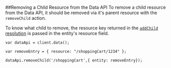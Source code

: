 ##Removing a Child Resource from the Data API
To remove a child resource from the Data API, it should be removed via it's parent resource with the `removeChild`
action.

To know what child to remove, the resource key returned in the
[`addChild` resolution](storing.md) is passed in the entity's resource field.

```
var dataApi = client.data();

var removeEntry = { resource: "/shoppingCart/1234" };

dataApi.removeChild('/shoppingCart',{ entity: removeEntry});
```